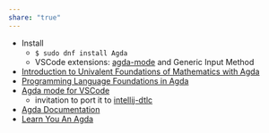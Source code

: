 ```yaml
---
share: "true"
---
```

  * Install
    * `$ sudo dnf install Agda`
    * VSCode extensions: [agda-mode](https://github.com/banacorn/agda-mode-vscode) and Generic Input Method
  * [Introduction to Univalent Foundations of Mathematics with Agda](https://www.cs.bham.ac.uk/~mhe/HoTT-UF-in-Agda-Lecture-Notes/HoTT-UF-Agda.html#mlttinagda)
  * [Programming Language Foundations in Agda](https://plfa.github.io/)
  * [Agda mode for VSCode](https://github.com/banacorn/agda-mode-vscode)
    * invitation to port it to [intellij-dtlc](https://github.com/owo-lang/intellij-dtlc/pull/22)
  * [Agda Documentation](https://agda.readthedocs.io/)
  * [Learn You An Agda](http://learnyouanagda.liamoc.net/pages/introduction.html)